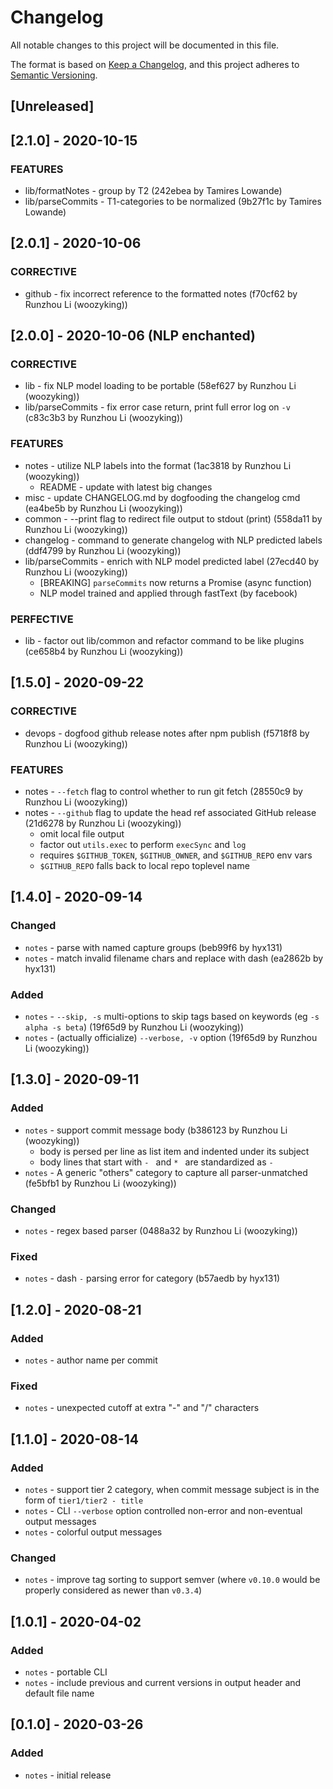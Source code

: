 # Changelog
All notable changes to this project will be documented in this file.

The format is based on [Keep a Changelog](https://keepachangelog.com/en/1.0.0/),
and this project adheres to [Semantic Versioning](https://semver.org/spec/v2.0.0.html).

## [Unreleased]

## [2.1.0] - 2020-10-15

### FEATURES

* lib/formatNotes - group by T2 (242ebea by Tamires Lowande)
* lib/parseCommits - T1-categories to be normalized (9b27f1c by Tamires Lowande)

## [2.0.1] - 2020-10-06

### CORRECTIVE

* github - fix incorrect reference to the formatted notes (f70cf62 by Runzhou Li (woozyking))

## [2.0.0] - 2020-10-06 (NLP enchanted)

### CORRECTIVE

* lib - fix NLP model loading to be portable (58ef627 by Runzhou Li (woozyking))
* lib/parseCommits - fix error case return, print full error log on `-v` (c83c3b3 by Runzhou Li (woozyking))

### FEATURES

* notes - utilize NLP labels into the format (1ac3818 by Runzhou Li (woozyking))
	* README - update with latest big changes
* misc - update CHANGELOG.md by dogfooding the changelog cmd (ea4be5b by Runzhou Li (woozyking))
* common - --print flag to redirect file output to stdout (print) (558da11 by Runzhou Li (woozyking))
* changelog - command to generate changelog with NLP predicted labels (ddf4799 by Runzhou Li (woozyking))
* lib/parseCommits - enrich with NLP model predicted label (27ecd40 by Runzhou Li (woozyking))
	* [BREAKING] `parseCommits` now returns a Promise (async function)
	* NLP model trained and applied through fastText (by facebook)

### PERFECTIVE

* lib - factor out lib/common and refactor command to be like plugins (ce658b4 by Runzhou Li (woozyking))

## [1.5.0] - 2020-09-22

### CORRECTIVE

* devops - dogfood github release notes after npm publish (f5718f8 by Runzhou Li (woozyking))

### FEATURES

* notes - `--fetch` flag to control whether to run git fetch (28550c9 by Runzhou Li (woozyking))
* notes - `--github` flag to update the head ref associated GitHub release (21d6278 by Runzhou Li (woozyking))
	* omit local file output
	* factor out `utils.exec` to perform `execSync` and `log`
	* requires `$GITHUB_TOKEN`, `$GITHUB_OWNER`, and `$GITHUB_REPO` env vars
	* `$GITHUB_REPO` falls back to local repo toplevel name

## [1.4.0] - 2020-09-14

### Changed
- `notes` - parse with named capture groups (beb99f6 by hyx131)
- `notes` - match invalid filename chars and replace with dash (ea2862b by hyx131)

### Added
- `notes` - `--skip, -s` multi-options to skip tags based on keywords (eg `-s alpha -s beta`) (19f65d9 by Runzhou Li (woozyking))
- `notes` - (actually officialize) `--verbose, -v` option (19f65d9 by Runzhou Li (woozyking))

## [1.3.0] - 2020-09-11

### Added
- `notes` - support commit message body (b386123 by Runzhou Li (woozyking))
	* body is persed per line as list item and indented under its subject
	* body lines that start with `- ` and `* ` are standardized as `- `
- `notes` - A generic "others" category to capture all parser-unmatched (fe5bfb1 by Runzhou Li (woozyking))

### Changed
- `notes` - regex based parser (0488a32 by Runzhou Li (woozyking))

### Fixed
- `notes` - dash `-` parsing error for category (b57aedb by hyx131)

## [1.2.0] - 2020-08-21
### Added
- `notes` - author name per commit

### Fixed
- `notes` - unexpected cutoff at extra "-" and "/" characters

## [1.1.0] - 2020-08-14
### Added
- `notes` - support tier 2 category, when commit message subject is in the form of `tier1/tier2 - title`
- `notes` - CLI `--verbose` option controlled non-error and non-eventual output messages
- `notes` - colorful output messages

### Changed
- `notes` - improve tag sorting to support semver (where `v0.10.0` would be properly considered as newer than `v0.3.4`)

## [1.0.1] - 2020-04-02
### Added
- `notes` - portable CLI
- `notes` - include previous and current versions in output header and default file name

## [0.1.0] - 2020-03-26
### Added
- `notes` - initial release
